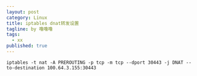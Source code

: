 ```yaml
---
layout: post
category: Linux
title: iptables dnat转发设置
tagline: by 噜噜噜
tags: 
  - xx
published: true
---
```




<!--more-->

```
iptables -t nat -A PREROUTING -p tcp -m tcp --dport 30443 -j DNAT --to-destination 100.64.3.155:30443
```

